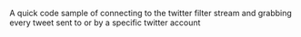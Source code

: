 A quick code sample of connecting to the twitter filter stream and grabbing every tweet sent to or by a specific twitter account
